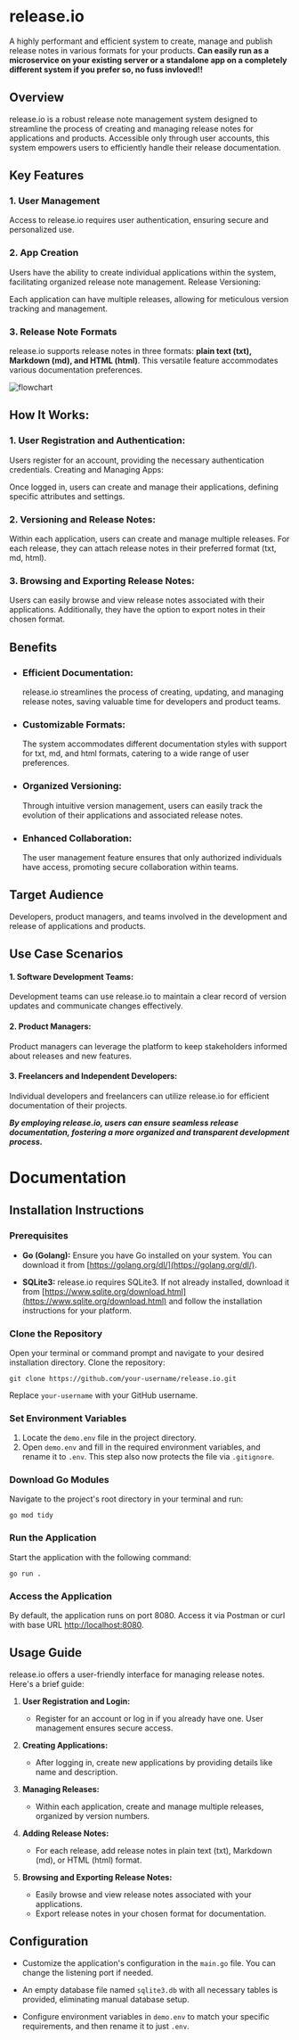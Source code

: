 # release.io

A highly performant and efficient system to create, manage and publish release notes in various formats for your products. **Can easily run as a microservice on your existing server or a standalone app on a completely different system if you prefer so, no fuss invloved!!**

## Overview
release.io is a robust release note management system designed to streamline the process of creating and managing release notes for applications and products. Accessible only through user accounts, this system empowers users to efficiently handle their release documentation.

## Key Features

### 1. User Management

Access to release.io requires user authentication, ensuring secure and personalized use.

### 2. App Creation

Users have the ability to create individual applications within the system, facilitating organized release note management.
Release Versioning:

Each application can have multiple releases, allowing for meticulous version tracking and management.
### 3. Release Note Formats

release.io supports release notes in three formats: **plain text (txt), Markdown (md), and HTML (html)**. This versatile feature accommodates various documentation preferences.

![flowchart](https://github.com/coderGtm/release.io/assets/66418526/827e98d1-be10-4fdb-bff6-00b8283148bb)


## How It Works:

### 1. User Registration and Authentication:

Users register for an account, providing the necessary authentication credentials.
Creating and Managing Apps:

Once logged in, users can create and manage their applications, defining specific attributes and settings.
### 2. Versioning and Release Notes:

Within each application, users can create and manage multiple releases. For each release, they can attach release notes in their preferred format (txt, md, html).
### 3. Browsing and Exporting Release Notes:

Users can easily browse and view release notes associated with their applications. Additionally, they have the option to export notes in their chosen format.
## Benefits

- ### Efficient Documentation: 
    release.io streamlines the process of creating, updating, and managing release notes, saving valuable time for developers and product teams.

- ### Customizable Formats:
    The system accommodates different documentation styles with support for txt, md, and html formats, catering to a wide range of user preferences.

- ### Organized Versioning:
    Through intuitive version management, users can easily track the evolution of their applications and associated release notes.

- ### Enhanced Collaboration:
    The user management feature ensures that only authorized individuals have access, promoting secure collaboration within teams.

## Target Audience

Developers, product managers, and teams involved in the development and release of applications and products.
## Use Case Scenarios

#### 1. Software Development Teams:
Development teams can use release.io to maintain a clear record of version updates and communicate changes effectively.

#### 2. Product Managers:
Product managers can leverage the platform to keep stakeholders informed about releases and new features.

#### 3. Freelancers and Independent Developers:
Individual developers and freelancers can utilize release.io for efficient documentation of their projects.

***By employing release.io, users can ensure seamless release documentation, fostering a more organized and transparent development process.***

# Documentation

## Installation Instructions

### Prerequisites

- **Go (Golang):** Ensure you have Go installed on your system. You can download it from [https://golang.org/dl/](https://golang.org/dl/).

- **SQLite3:** release.io requires SQLite3. If not already installed, download it from [https://www.sqlite.org/download.html](https://www.sqlite.org/download.html) and follow the installation instructions for your platform.

### Clone the Repository

Open your terminal or command prompt and navigate to your desired installation directory. Clone the repository:

```shell
git clone https://github.com/your-username/release.io.git
```

Replace `your-username` with your GitHub username.

### Set Environment Variables

1. Locate the `demo.env` file in the project directory.
2. Open `demo.env` and fill in the required environment variables, and rename it to `.env`. This step also now protects the file via `.gitignore`.

### Download Go Modules

Navigate to the project's root directory in your terminal and run:

```shell
go mod tidy
```

### Run the Application

Start the application with the following command:

```shell
go run .
```

### Access the Application

By default, the application runs on port 8080. Access it via Postman or curl with base URL [http://localhost:8080](http://localhost:8080).

## Usage Guide

release.io offers a user-friendly interface for managing release notes. Here's a brief guide:

1. **User Registration and Login:**
   - Register for an account or log in if you already have one. User management ensures secure access.

2. **Creating Applications:**
   - After logging in, create new applications by providing details like name and description.

3. **Managing Releases:**
   - Within each application, create and manage multiple releases, organized by version numbers.

4. **Adding Release Notes:**
   - For each release, add release notes in plain text (txt), Markdown (md), or HTML (html) format.

5. **Browsing and Exporting Release Notes:**
   - Easily browse and view release notes associated with your applications.
   - Export release notes in your chosen format for documentation.

## Configuration

- Customize the application's configuration in the `main.go` file. You can change the listening port if needed.

- An empty database file named `sqlite3.db` with all necessary tables is provided, eliminating manual database setup.

- Configure environment variables in `demo.env` to match your specific requirements, and then rename it to just `.env`.